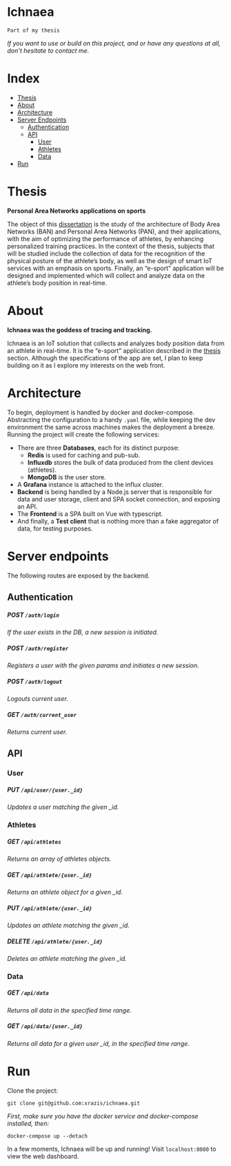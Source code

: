 # Ichnaea

`Part of my thesis`

*If you want to use or build on this project, and or have any questions at all, don’t hesitate to contact me.*

# Index

 - [Thesis](#thesis)
 - [About](#about)
 - [Architecture](#architecture)
 - [Server Endpoints](#server-endpoints)
   - [Authentication](#authentication)
   - [API](#api)
     - [User](#user)
     - [Athletes](#athletes)
     - [Data](#data)
 - [Run](#run)

# Thesis
**Personal Area Networks applications on sports**

The object of this [dissertation](‘https://docs.google.com/document/d/1zNubZOa3iGul6aKc-KWD4Afp0-QCcN0imnfrWFr1nv8/edit?usp=sharing‘) is the study of the architecture of Body Area Networks (BAN) and Personal Area Networks (PAN), and their applications, with the aim of optimizing the performance of athletes, by enhancing personalized training practices. In the context of the thesis, subjects that will be studied include the collection of data for the recognition of the physical posture of the athlete’s body, as well as the design of smart IoT services with an emphasis on sports. Finally, an “e-sport” application will be designed and implemented which will collect and analyze data on the athlete’s body position in real-time.

# About

**Ichnaea was the goddess of tracing and tracking.**

Ichnaea is an IoT solution that collects and analyzes body position data from an athlete in real-time. It is the “e-sport” application described in the [thesis](#thesis) section. Although the specifications of the app are set, I plan to keep building on it as I explore my interests  on the web front.

# Architecture 

To begin, deployment is handled by docker and docker-compose. Abstracting the configuration to a handy `.yaml` file, while keeping the dev environment the same across machines makes the deployment a breeze. Running the project will create the following services:

- There are three **Databases**, each for its distinct purpose:
	- **Redis** is used for caching and pub-sub.
	- **Influxdb** stores the bulk of data produced from the client devices (athletes).
	- **MongoDB** is the user store.
- A **Grafana** instance is attached to the influx cluster.  
- **Backend** is being handled by a Node.js server that is responsible for data and user storage, client and SPA socket connection, and exposing an API. 
- The **Frontend** is a SPA built on Vue with typescript.
- And finally, a **Test client** that is nothing more than a fake aggregator of data, for testing purposes. 


# Server endpoints

The following routes are exposed by the backend.

## Authentication

##### POST `/auth/login`

*If the user exists in the DB, a new session is initiated.*

##### POST `/auth/register`

*Registers a user with the given params and initiates a new session.*

##### POST `/auth/logout`

*Logouts current user.*

##### GET `/auth/current_user`

*Returns current user.*

## API

### User

##### PUT `/api/user/{user._id}`

*Updates a user matching the given _id.*

### Athletes

##### GET `/api/athletes`

*Returns an array of athletes objects.*

##### GET `/api/athlete/{user._id}`

*Returns an athlete object for a given _id.*

##### PUT `/api/athlete/{user._id}`

*Updates an athlete matching the given _id.*

##### DELETE `/api/athlete/{user._id}`

*Deletes an athlete matching the given _id.*

### Data

##### GET `/api/data`

*Returns all data in the specified time range.*

##### GET `/api/data/{user._id}`

*Returns all data for a given user _id, in the specified time range.*

# Run

Clone the project:

    git clone git@github.com:xrazis/ichnaea.git

_First, make sure you have the docker service and docker-compose installed, then:_

    docker-compose up --detach

In a few moments, Ichnaea will be up and running! Visit `localhost:8080` to view the web dashboard.
